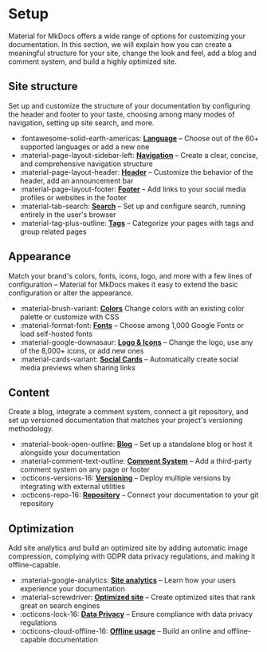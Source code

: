 # Setup

Material for MkDocs offers a wide range of options for customizing your
documentation. In this section, we will explain how you can create a meaningful
structure for your site, change the look and feel, add a blog and comment system,
and build a highly optimized site.

## Site structure

Set up and customize the structure of your documentation by configuring the
header and footer to your taste, choosing among many modes of navigation,
setting up site search, and more.

<div class="grid cards" markdown>

- :fontawesome-solid-earth-americas: __[Language]__ – Choose out of the 60+ supported languages or add a new one
- :material-page-layout-sidebar-left: __[Navigation]__ – Create a clear, concise, and comprehensive navigation structure
- :material-page-layout-header: __[Header]__ – Customize the behavior of the header, add an announcement bar
- :material-page-layout-footer: __[Footer]__ – Add links to your social media profiles or websites in the footer
- :material-tab-search: __[Search]__ – Set up and configure search, running entirely in the user's browser
- :material-tag-plus-outline: __[Tags]__ – Categorize your pages with tags and group related pages

</div>

  [Language]: changing-the-language.md
  [Navigation]: setting-up-navigation.md
  [Header]: setting-up-the-header.md
  [Footer]: setting-up-the-footer.md
  [Search]: setting-up-site-search.md
  [Tags]: setting-up-tags.md


## Appearance

Match your brand's colors, fonts, icons, logo, and more with a few lines of
configuration – Material for MkDocs makes it easy to extend the basic
configuration or alter the appearance.

<div class="grid cards" markdown>

- :material-brush-variant: __[Colors]__ Change colors with an existing color palette or customize with CSS
- :material-format-font: __[Fonts]__ – Choose among 1,000 Google Fonts or load self-hosted fonts
- :material-google-downasaur: __[Logo & Icons]__ – Change the logo, use any of the 8,000+ icons, or add new ones
- :material-cards-variant: __[Social Cards]__ – Automatically create social media previews when sharing links

</div>

  [Colors]: changing-the-colors.md
  [Fonts]: changing-the-fonts.md
  [Logo & Icons]: changing-the-logo-and-icons.md
  [Social Cards]: setting-up-social-cards.md

## Content

Create a blog, integrate a comment system, connect a git repository, and set up
versioned documentation that matches your project's versioning methodology.

<div class="grid cards" markdown>

- :material-book-open-outline: __[Blog]__ – Set up a standalone blog or host it alongside your documentation
- :material-comment-text-outline: __[Comment System]__ – Add a third-party comment system on any page or footer
- :octicons-versions-16: __[Versioning]__ – Deploy multiple versions by integrating with external utilities
- :octicons-repo-16: __[Repository]__ – Connect your documentation to your git repository

</div>

  [Blog]: setting-up-a-blog.md
  [Comment System]: adding-a-comment-system.md
  [Versioning]: setting-up-versioning.md
  [Repository]: adding-a-git-repository.md

## Optimization

Add site analytics and build an optimized site by adding automatic image
compression, complying with GDPR data privacy regulations, and making it
offline-capable.

<div class="grid cards" markdown>

- :material-google-analytics: __[Site analytics]__ – Learn how your users experience your documentation
- :material-screwdriver: __[Optimized site]__ – Create optimized sites that rank great on search engines
- :octicons-lock-16: __[Data Privacy]__ – Ensure compliance with data privacy regulations
- :octicons-cloud-offline-16: __[Offline usage]__ – Build an online and offline-capable documentation

</div>

  [Site analytics]: setting-up-site-analytics.md
  [Optimized site]: building-an-optimized-site.md
  [Data Privacy]: ensuring-data-privacy.md
  [Offline usage]: building-for-offline-usage.m